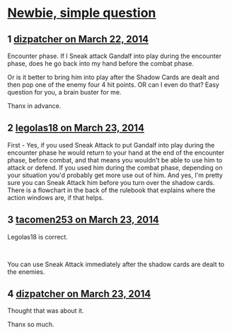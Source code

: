 # [Newbie, simple question](https://community.fantasyflightgames.com/topic/102052-newbie-simple-question/)

## 1 [dizpatcher on March 22, 2014](https://community.fantasyflightgames.com/topic/102052-newbie-simple-question/?do=findComment&comment=1022740)

Encounter phase. If I Sneak attack Gandalf into play during the encounter phase, does he go back into my hand before the combat phase.

Or is it better to bring him into play after the Shadow Cards are dealt and then pop one of the enemy four 4 hit points. OR can I even do that? Easy question for you, a brain buster for me.

Thanx in advance.

## 2 [legolas18 on March 23, 2014](https://community.fantasyflightgames.com/topic/102052-newbie-simple-question/?do=findComment&comment=1022878)

First - Yes, if you used Sneak Attack to put Gandalf into play during the encounter phase he would return to your hand at the end of the encounter phase, before combat, and that means you wouldn't be able to use him to attack or defend. If you used him during the combat phase, depending on your situation you'd probably get more use out of him. And yes, I'm pretty sure you can Sneak Attack him before you turn over the shadow cards. There is a flowchart in the back of the rulebook that explains where the action windows are, if that helps.

## 3 [tacomen253 on March 23, 2014](https://community.fantasyflightgames.com/topic/102052-newbie-simple-question/?do=findComment&comment=1023064)

Legolas18 is correct.

 

You can use Sneak Attack immediately after the shadow cards are dealt to the enemies.

## 4 [dizpatcher on March 23, 2014](https://community.fantasyflightgames.com/topic/102052-newbie-simple-question/?do=findComment&comment=1023138)

Thought that was about it.

Thanx so much.

